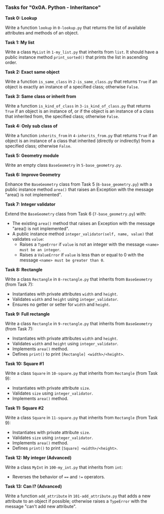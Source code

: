 ### Tasks for "0x0A. Python - Inheritance"

**Task 0: Lookup**

Write a function `lookup` in `0-lookup.py` that returns the list of available attributes and methods of an object.

**Task 1: My list**

Write a class `MyList` in `1-my_list.py` that inherits from `list`. It should have a public instance method `print_sorted()` that prints the list in ascending order.

**Task 2: Exact same object**

Write a function `is_same_class` in `2-is_same_class.py` that returns `True` if an object is exactly an instance of a specified class; otherwise `False`.

**Task 3: Same class or inherit from**

Write a function `is_kind_of_class` in `3-is_kind_of_class.py` that returns `True` if an object is an instance of, or if the object is an instance of a class that inherited from, the specified class; otherwise `False`.

**Task 4: Only sub class of**

Write a function `inherits_from` in `4-inherits_from.py` that returns `True` if an object is an instance of a class that inherited (directly or indirectly) from a specified class; otherwise `False`.

**Task 5: Geometry module**

Write an empty class `BaseGeometry` in `5-base_geometry.py`.

**Task 6: Improve Geometry**

Enhance the `BaseGeometry` class from Task 5 (`6-base_geometry.py`) with a public instance method `area()` that raises an Exception with the message "area() is not implemented".

**Task 7: Integer validator**

Extend the `BaseGeometry` class from Task 6 (`7-base_geometry.py`) with:
- The existing `area()` method that raises an Exception with the message "area() is not implemented".
- A public instance method `integer_validator(self, name, value)` that validates `value`:
  - Raises a `TypeError` if `value` is not an integer with the message `<name> must be an integer`.
  - Raises a `ValueError` if `value` is less than or equal to 0 with the message `<name> must be greater than 0`.

**Task 8: Rectangle**

Write a class `Rectangle` in `8-rectangle.py` that inherits from `BaseGeometry` (from Task 7):
- Instantiates with private attributes `width` and `height`.
- Validates `width` and `height` using `integer_validator`.
- Ensures no getter or setter for `width` and `height`.

**Task 9: Full rectangle**

Write a class `Rectangle` in `9-rectangle.py` that inherits from `BaseGeometry` (from Task 7):
- Instantiates with private attributes `width` and `height`.
- Validates `width` and `height` using `integer_validator`.
- Implements `area()` method.
- Defines `print()` to print `[Rectangle] <width>/<height>`.

**Task 10: Square #1**

Write a class `Square` in `10-square.py` that inherits from `Rectangle` (from Task 9):
- Instantiates with private attribute `size`.
- Validates `size` using `integer_validator`.
- Implements `area()` method.

**Task 11: Square #2**

Write a class `Square` in `11-square.py` that inherits from `Rectangle` (from Task 9):
- Instantiates with private attribute `size`.
- Validates `size` using `integer_validator`.
- Implements `area()` method.
- Defines `print()` to print `[Square] <width>/<height>`.

**Task 12: My integer (Advanced)**

Write a class `MyInt` in `100-my_int.py` that inherits from `int`:
- Reverses the behavior of `==` and `!=` operators.

**Task 13: Can I? (Advanced)**

Write a function `add_attribute` in `101-add_attribute.py` that adds a new attribute to an object if possible; otherwise raises a `TypeError` with the message "can't add new attribute".
